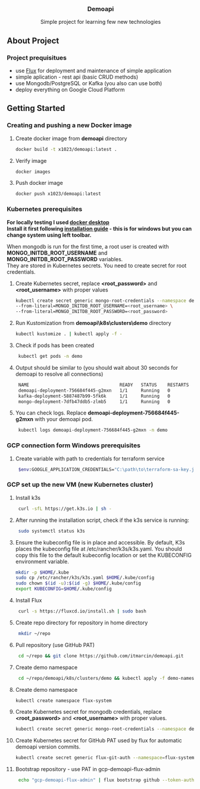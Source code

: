 
<h3 align="center">Demoapi</h3>

  <p align="center">
    Simple project for learning few new technologies

<!-- ABOUT PROJECT -->
## About Project
### Project prequisitues
* use [Flux](https://fluxcd.io/) for deployment and maintenance of simple application
* simple aplication - rest api (basic CRUD methods)
* use Mongodb/PostgreSQL or Kafka (you also can use both)
* deploy everything on Google Cloud Platform

<!-- GETTING STARTED -->
## Getting Started

### Creating and pushing a new Docker image

1. Create docker image from **demoapi** directory
    ```sh
    docker build -t x1023/demoapi:latest .
    ```
2. Verify image
    ```sh
    docker images
   ``` 
3. Push docker image
    ```sh
    docker push x1023/demoapi:latest
   ```

### Kubernetes prerequisites

**For locally testing I used [docker desktop](https://www.docker.com/products/docker-desktop/) <br>
Install it first following [installation guide](https://docs.docker.com/desktop/install/windows-install/) - this is for windows but you can change system using left toolbar.** 

When mongodb is run for the first time, a root user is created with **MONGO_INITDB_ROOT_USERNAME** and **MONGO_INITDB_ROOT_PASSWORD** variables. <br>
They are stored in Kubernetes secrets. You need to create secret for root credentials.

1.  Create Kubernetes secret, replace **<root_password>** and **<root_username>** with proper values
    ```sh
    kubectl create secret generic mongo-root-credentials --namespace demo \
    --from-literal=MONGO_INITDB_ROOT_USERNAME=<root_username> \
    --from-literal=MONGO_INITDB_ROOT_PASSWORD=<root_password>
    ```
2. Run Kustomization from **demoapi\k8s\clusters\demo** directory
    ```sh
    kubectl kustomize . | kubectl apply -f -
   ```    
3. Check if pods has been created
   ```sh
    kubectl get pods -n demo
    ```
4. Output should be similar to (you should wait about 30 seconds for demoapi to resolve all connections)
   ```sh
    NAME                                  READY   STATUS    RESTARTS   AGE
    demoapi-deployment-756684f445-g2mxn   1/1     Running   0          49m
    kafka-deployment-5887487b99-5fk6k     1/1     Running   0          51m
    mongo-deployment-7dfb47ddb5-zlmb5     1/1     Running   0          51m
    ```
5. You can check logs. Replace **demoapi-deployment-756684f445-g2mxn** with your demoapi pod.
   ```sh
    kubectl logs demoapi-deployment-756684f445-g2mxn -n demo
    ```   

### GCP connection form Windows prerequisites
1. Create variable with path to credentials for terraform service
   ```sh
    $env:GOOGLE_APPLICATION_CREDENTIALS="C:\path\to\terraform-sa-key.json"
    ```

### GCP set up the new VM (new Kubernetes cluster)
1. Install k3s
   ```sh
    curl -sfL https://get.k3s.io | sh -
    ```
2. After running the installation script, check if the k3s service is running:
   ```sh
    sudo systemctl status k3s
    ```
3. Ensure the kubeconfig file is in place and accessible. By default, K3s places the kubeconfig file at /etc/rancher/k3s/k3s.yaml.
You should copy this file to the default kubeconfig location or set the KUBECONFIG environment variable.
   ```sh
   mkdir -p $HOME/.kube
   sudo cp /etc/rancher/k3s/k3s.yaml $HOME/.kube/config
   sudo chown $(id -u):$(id -g) $HOME/.kube/config
   export KUBECONFIG=$HOME/.kube/config
   ```
4. Install Flux
   ```sh
    curl -s https://fluxcd.io/install.sh | sudo bash
    ```
5. Create repo directory for repository in home directory
   ```sh
    mkdir ~/repo
    ```
6. Pull repository (use GitHub PAT)
   ```sh
    cd ~/repo && git clone https://github.com/itmarcin/demoapi.git
    ```
7. Create demo namespace
   ```sh
    cd ~/repo/demoapi/k8s/clusters/demo && kubectl apply -f demo-namespace.yaml
    ```
8. Create demo namespace
   ```sh
   kubectl create namespace flux-system
    ```
9. Create Kubernetes secret for mongodb credentials, replace **<root_password>** and **<root_username>** with proper values.
    ```sh
    kubectl create secret generic mongo-root-credentials --namespace demo --from-literal=MONGO_INITDB_ROOT_USERNAME=<root_username> --from-literal=MONGO_INITDB_ROOT_PASSWORD=<root_password>
10. Create Kubernetes secret for GitHub PAT used by flux for automatic demoapi version commits.
    ```sh
    kubectl create secret generic flux-git-auth --namespace=flux-system --from-literal=username=itmarcin --from-literal=password=<gcp-demoapi-flux-admin>
     ``` 
11. Bootstrap repository - use PAT in gcp-demoapi-flux-admin
    ```sh
     echo "gcp-demoapi-flux-admin" | flux bootstrap github --token-auth --owner=itmarcin --repository=demoapi --branch=main --path=./k8s/clusters/demo --components=source-controller,kustomize-controller,helm-controller,image-reflector-controller,image-automation-controller --personal
     ```








